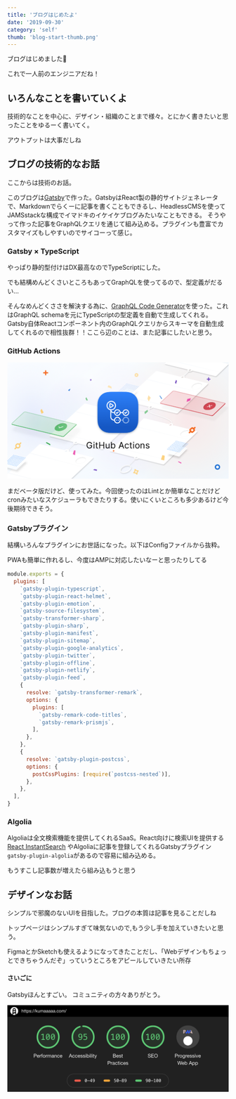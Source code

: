 ```yaml
---
title: 'ブログはじめたよ'
date: '2019-09-30'
category: 'self'
thumb: 'blog-start-thumb.png'
---
```



ブログはじめました🎉

これで一人前のエンジニアだね！

## いろんなことを書いていくよ
技術的なことを中心に、デザイン・組織のことまで様々。とにかく書きたいと思ったことをゆるーく書いてく。

アウトプットは大事だしね

## ブログの技術的なお話
ここからは技術のお話。

このブログは[Gatsby](https://www.gatsbyjs.org/)で作った。GatsbyはReact製の静的サイトジェネレータで、Markdownでらくーに記事を書くこともできるし、HeadlessCMSを使ってJAMSstackな構成でイマドキのイケイケブログみたいなこともできる。 そうやって作った記事をGraphQLクエリを通じて組み込める。プラグインも豊富でカスタマイズもしやすいのでサイコーって感じ。

### Gatsby × TypeScript
やっぱり静的型付けはDX最高なのでTypeScriptにした。

でも結構めんどくさいところもあってGraphQLを使ってるので、型定義がだるい...

そんなめんどくささを解決する為に、[GraphQL Code Generator](https://graphql-code-generator.com/)を使った。これはGraphQL schemaを元にTypeScriptの型定義を自動で生成してくれる。Gatsby自体Reactコンポーネント内のGraphQLクエリからスキーマを自動生成してくれるので相性抜群！！ここら辺のことは、また記事にしたいと思う。

### GitHub Actions
![GitHub Actions](blog-start-github-actions.png)

まだベータ版だけど、使ってみた。今回使ったのはLintとか簡単なことだけどcronみたいなスケジューラもできたりする。使いにくいところも多少あるけど今後期待できそう。


### Gatsbyプラグイン
結構いろんなプラグインにお世話になった。以下はConfigファイルから抜粋。

PWAも簡単に作れるし、今度はAMPに対応したいなーと思ったりしてる
```javascript:title=gatsby-config.js
module.exports = {
  plugins: [
    `gatsby-plugin-typescript`,
    `gatsby-plugin-react-helmet`,
    `gatsby-plugin-emotion`,
    `gatsby-source-filesystem`,
    `gatsby-transformer-sharp`,
    `gatsby-plugin-sharp`,
    `gatsby-plugin-manifest`,
    `gatsby-plugin-sitemap`,
    `gatsby-plugin-google-analytics`,
    `gatsby-plugin-twitter`,
    `gatsby-plugin-offline`,
    `gatsby-plugin-netlify`,
    `gatsby-plugin-feed`,
    {
      resolve: `gatsby-transformer-remark`,
      options: {
        plugins: [
          `gatsby-remark-code-titles`,
          `gatsby-remark-prismjs`,
        ],
      },
    },
    {
      resolve: `gatsby-plugin-postcss`,
      options: {
        postCssPlugins: [require(`postcss-nested`)],
      },
    },
  ],
}

```


### Algolia
Algoliaは全文検索機能を提供してくれるSaaS。React向けに検索UIを提供する[React InstantSearch](https://www.algolia.com/doc/guides/building-search-ui/what-is-instantsearch/react/) やAlgoliaに記事を登録してくれるGatsbyプラグイン`gatsby-plugin-algolia`があるので容易に組み込める。

もうすこし記事数が増えたら組み込もうと思う

## デザインなお話
シンプルで邪魔のないUIを目指した。ブログの本質は記事を見ることだしね

トップページはシンプルすぎて味気ないので,もう少し手を加えていきたいと思う。

FigmaとかSketchも使えるようになってきたことだし、「Webデザインもちょっとできちゃうんだぞ」っていうところをアピールしていきたい所存


#### さいごに
Gatsbyほんとすごい。
コミュニティの方々ありがとう。

![Audits](blog-start-audits.png)
